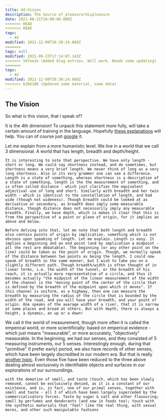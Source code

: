 ```yaml
---
title: 4d-Vision
description: The Source of pleasure/displeasure
date: 2021-08-21T16:00:00.000Z
<<<<<<< HEAD
<<<<<<< HEAD
tags:
  - 4d
modified: 2021-12-09T16:38:24.868Z
=======
tags: null
modified: 2021-09-23T17:14:07.143Z
>>>>>>> 597ee2e (Added blog entries. Will work. Needs some updating)
=======
tags:
  - 4d
modified: 2021-12-09T16:38:24.868Z
>>>>>>> b2b6186 (Updated some material, some data)
---
```


## The Vision

So what is this vision, that I speak of?

It is the 4th dimension! To unpack this statement more fully, will take a certain amount of training in the language. Hopefully [these explanations](dimensions.html) will help. You can of course just [google](https://duckduckgo.com/....) it.

Let me explain from a more humanistic level. We live in a world that we call 3 dimensional. A world that has length, breadth and depth/height.

```
It is interesting to note that perspective. We have only length - short or long. We could say shortness instead, and do sometimes, but shortness means a very brief length. We never think of long as a very long shortness. Also in its very grammer one can see a difference. Length is a state of something, whereas shortness is a description of a state of something, length is the the measurement of something, and is often called distance - which just clarifies the equivalent adjectival use of long and short. Similarly with breadth and her twin width - which is identical to the constellation of length, and had wide (though not wideness). Though breadth could be looked at as derivative or secondary, as breadth does imply some measurable distance, though distance does not necessarily imply any measurable breadth. Finally, we have depth, which is makes it clear that this is from the perspective of a point or plane of origin, for it implies an above and below.

Before delving into that, let me note that both length and breadth also contain points of origin by implication, something which is not obvious upon speaking of length. Let me explain. Length is easy. It implies a beginning and an end point (and by implication a midpoint - all the rest are debatable). The beginning (or any other point on the line) could be taken as the point of origin. Though, we normally speak of the distance between two points as being the length. I could now speak of breadth in the same manner, but I wish to take you on a slightly different path. Though breadth/width is often thought of in linear terms, i.e. the width of the tunnel, or the breadth of his reach, it is actually more representative of a circle, and thus it becomes actually "the midpoint of the linear measurement of the width of the channel is the "moving point of the center of the circle that is defined by the breadth of the midpoint upon which it moves". If this channel is uniform, as a highway, then one can measure the breadth by measuring the radius of the circle that is bounded by the width of the road, and you will have your breadth, and your point of origin. One speaks of the average width of a river, that it is narrow at some places and broad at others. But with depth, there is always a height, a dynamic, an up or a down!
```

We call it the world of measurement, though more often it is called the emperical world, or more scientificially: based on emperical evidence - which just means "measurable", or more accurately, "objectively" measurable. In the beginning, we had our senses, and they consisted of 5 measuring instruments, our 5 senses. Interestingly enough, during that "primitive" (I prefer early) period, we also have records of other senses, which have been largely discredited in our modern era. But that is really [another topic](neshama.html). Even those five have been reduced to the three above dealing almost exclusively in identifiable objects and surfaces in our explorations of our surroundings.

```
with the demotion of smell, and taste (touch, which has been slowly removed, cannot be exclusively denied, as it is a constant of our existence, and is, in fact, one of our primal senses, together with smell and taste - all 3 of which have been largely superceded by the commercialisatory forces. Taste by sugar & salt and other flavouring; smell by perfumes and deodorants (and now in foods too); touch with the synthetic materials that "feel" like the real thing, with sexual mores, and other such manipulable fashions
```
